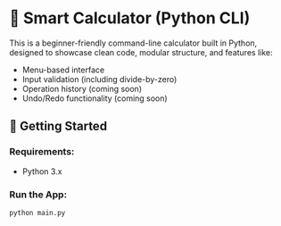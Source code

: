 # 🧮 Smart Calculator (Python CLI)

This is a beginner-friendly command-line calculator built in Python, designed to showcase clean code, modular structure, and features like:

- Menu-based interface
- Input validation (including divide-by-zero)
- Operation history (coming soon)
- Undo/Redo functionality (coming soon)

## 🚀 Getting Started

### Requirements:
- Python 3.x

### Run the App:
```bash
python main.py
